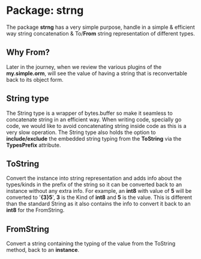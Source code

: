 # Package: strng
The package **strng** has a very simple purpose, handle in a simple & efficient way string concatenation & To/**From** string representation of different types.
## Why From?
Later in the journey, when we review the various plugins of the **my.simple.orm**, will see the value of having a string that is reconvertable back to its object form. 
## String type
The String type is a wrapper of bytes.buffer so make it seamless to concatenate string in an efficient way. 
When writing code, specially go code, we would like to avoid concatenating string inside code as this is a very slow operation.
The String type also holds the option to **include/exclude** the embedded string typing from the **ToString** via the **TypesPrefix** attribute.
## ToString
Convert the instance into string representation and adds info about the types/kinds in the prefix of the string so it can be converted back to an instance without any extra info. For example, an **int8** with value of **5** will be converted to '**{3}5**', **3** is the Kind of **int8** and **5** is the value. This is different than the standard String as it also contains the info to convert it back to an **int8** for the FromString.
## FromString
Convert a string containing the typing of the value from the ToString method, back to an **instance**.
